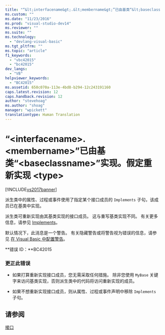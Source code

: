 ```yaml
---
title: "“&lt;interfacename&gt;.&lt;membername&gt;”已由基类“&lt;baseclassname&gt;”实现。假定重新实现 &lt;type&gt; | Microsoft Docs"
ms.custom: ""
ms.date: "11/23/2016"
ms.prod: "visual-studio-dev14"
ms.reviewer: ""
ms.suite: ""
ms.technology: 
  - "devlang-visual-basic"
ms.tgt_pltfrm: ""
ms.topic: "article"
f1_keywords: 
  - "vbc42015"
  - "bc42015"
dev_langs: 
  - "VB"
helpviewer_keywords: 
  - "BC42015"
ms.assetid: 658c070a-113e-4bd8-b294-12c243191160
caps.latest.revision: 12
caps.handback.revision: 12
author: "stevehoag"
ms.author: "shoag"
manager: "wpickett"
translationtype: Human Translation
---
```

# “&lt;interfacename&gt;.&lt;membername&gt;”已由基类“&lt;baseclassname&gt;”实现。假定重新实现 &lt;type&gt;
[!INCLUDE[vs2017banner](../../../csharp/includes/vs2017banner.md)]

派生类中的属性、过程或事件使用了指定某个接口成员的 `Implements` 子句，该成员已在基类中实现。  
  
 派生类可重新实现由其基类实现的接口成员。  这与重写基类实现不同。  有关更多信息，请参见 [Implements](../../../visual-basic/language-reference/statements/implements-clause.md)。  
  
 默认情况下，此消息是一个警告。  有关隐藏警告或将警告视为错误的信息，请参见 [在 Visual Basic 中配置警告](/visual-studio/ide/configuring-warnings-in-visual-basic)。  
  
 **错误 ID：**BC42015  
  
### 更正此错误  
  
-   如果打算重新实现接口成员，您无需采取任何措施。  除非您使用 `MyBase` 关键字来访问基类实现，否则派生类中的代码将访问重新实现的成员。  
  
-   如果不想重新实现接口成员，则从属性、过程或事件声明中移除 `Implements` 子句。  
  
## 请参阅  
 [接口](../../../visual-basic/programming-guide/language-features/interfaces/index.md)
